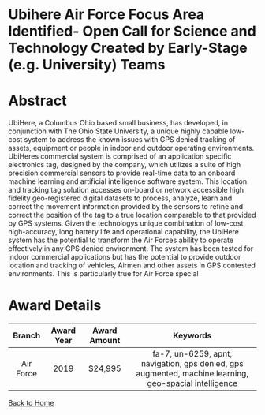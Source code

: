 
Ubihere Air Force Focus Area Identified- Open Call for Science and Technology Created by Early-Stage (e.g. University) Teams
============================================================================================================================

# Abstract


UbiHere, a Columbus Ohio based small business, has developed, in conjunction with The Ohio State University, a unique highly capable low-cost system to address the known issues with GPS denied tracking of assets, equipment or people in indoor and outdoor operating environments. UbiHeres commercial system is comprised of an application specific electronics tag, designed by the company, which utilizes a suite of high precision commercial sensors to provide real-time data to an onboard machine learning and artificial intelligence software system. This location and tracking tag solution accesses on-board or network accessible high fidelity geo-registered digital datasets to process, analyze, learn and correct the movement information provided by the sensors to refine and correct the position of the tag to a true location comparable to that provided by GPS systems. Given the technologys unique combination of low-cost, high-accuracy, long battery life and operational capability, the UbiHere system has the potential to transform the Air Forces ability to operate effectively in any GPS denied environment. The system has been tested for indoor commercial applications but has the potential to provide outdoor location and tracking of vehicles, Airmen and other assets in GPS contested environments. This is particularly true for Air Force special  

# Award Details

|Branch|Award Year|Award Amount|Keywords|
| :---: | :---: | :---: | :---: |
|Air Force|2019|$24,995|fa-7, un-6259, apnt, navigation, gps denied, gps augmented, machine learning, geo-spacial intelligence|
  
  


[Back to Home](https://github.com/chrischow/dod_sbir_awards#33)